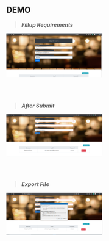 
## DEMO


> ***Fillup Requirements***

<p align="left">
  <img width="50%" height="50%" src='https://github.com/RituparnaSharma/React-js-projects/blob/main/Form%20Handling%20UI/Images/web-1.png'>
</p>

<br>
</br>

> ***After Submit***

<p align="left">
  <img width="50%" height="50%" src='https://github.com/RituparnaSharma/React-js-projects/blob/main/Form%20Handling%20UI/Images/web-2.png'>
</p>

<br>
</br>

> ***Export File***

<p align="left">
  <img width="50%" height="50%" src='https://github.com/RituparnaSharma/React-js-projects/blob/main/Form%20Handling%20UI/Images/web-3.png'>
</p>
